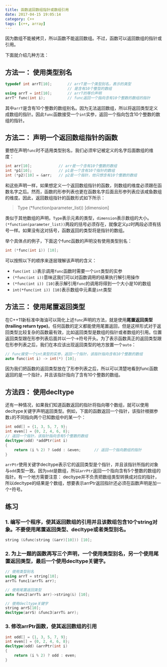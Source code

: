 ```yaml
---
title: 函数返回数组指针或数组引用
date: 2017-04-15 19:05:14
category: C++
tags: [c++, array]
---
```

因为数组不能被拷贝，所以函数不能返回数组。不过，函数可以返回数组的指针或引用。

下面就介绍几种方法：

## 方法一： 使用类型别名
```c++
typedef int arrT[10];       // arrT是一个类型别名，表示的类型
                            // 是含有10个整型的数组
using arrT = int[10];       // arrT的等价声明
arrT* func(int i);          // func返回一个指向含有10个整数的数组的指针
```
其中`arrT`是含有10个整数的数组别名。因为无法返回数组，所以将返回类型定义成数组的指针。因此`func`函数接受一个`int`实参，返回一个指向包含10个整数的数组的指针。

## 方法二： 声明一个返回数组指针的函数
要想在声明`func`时不适用类型别名，我们必须牢记被定义的名字后面数组的维度：
```c++
int arr[10];            // arr是一个含有10个整数的数组
int *p1[10];            // p1是一个含有10个指针的数组
int (*p2)[10] = &arr;   // p2是一个指针，他只想含有10个整数的数组
```
和这些声明一样，如果想定义一个返回数组指针的函数，则数组的维度必须跟在函数名字之后。然而，函数的形参列表也更在函数名字后面且形参列表应该咸鱼数组的维度。因此，返回数组指针的函数形式如下所示：

> Type (*function(parameter_list)) [dimension]

类似于其他数组的声明，`Type`表示元素的类型，`dimension`表示数组的大小。`(*function(parameter_list))`两段的括号必须存在，就像定义`p2`时两段必须有括号一样。如果没有这对括号，函数返回的类型将是指针的数组。

举个具体点的例子，下面这个func函数的声明没有使用类型别名：
```c++
int (*func(int i)) [10];
```
可以按照以下的顺序来逐层理解该声明的含义：

 - `func(int i)`表示调用`func`函数时需要一个`int`类型的实参
 - `(*func(int i))`意味这我们可以对函数调用的结果执行解引用操作
 - `(*func(int i)) [10]`表示解引用`func`的调用将得到一个大小是10的数组
 - `int(*func(int i)) [10]`表示数组中元素是`int`类型

## 方法三： 使用尾置返回类型
在C++11新标准中海油可以简化上述`func`声明的方法，就是使用**尾置返回类型(trailing return type)**。任何函数的定义都能使用尾置返回，但是这样形式对于返回类型比较复杂的函数最有效，比如返回类型是数组的指针或者数组的引用。位置返回类型跟在形参列表后面并以一个->符号开头。为了表示函数真正的返回类型跟在形参列表之后，我们在本应该出现返回类型的地方放置一个`auto`：

```c++
// func接受一个int类型的实参，返回一个指针，该指针指向含有10个整数的数组
auto func(int i) -> int(*) [10];
```
因为我们把函数的返回类型放在了形参列表之后，所以可以清楚地看到func函数返回的是一个指针，并且该指针指向了含有10个整数的数组。

## 方法四： 使用decltype
还有一种情况，如果我们知道函数返回的指针将指向哪个数组，就可以使用decltype关键字声明返回类型。例如，下面的函数返回一个指针，该指针根据参数`i`的不同指向两个已知数组中的某一个：
```c++
int odd[] = {1, 3, 5, 7, 9};
int even[] = {0, 2, 4, 6, 8};
// 返回一个指针，该指针指向含有5个整数的数组
decltype(odd) *addPtr(int i)
{
    return (i % 2) ? &odd : &even;      // 返回一个指向数组的指针
}
```
`arrPtr`使用关键字decltype表示它的返回类型是个指针，并且该指针所指的对象与`odd`类型一致。因为`odd`是数组，所以`arrPtr`返回一个指向含有5个整数的数组的指针。有一个地方需要注意： decltype并不负责把数组类型转换成对应的指针，所以decltype的结果是个数组，想要表示arrPtr返回指针还必须在函数声明是加一个`*`符号。

## 练习
### 1. 编写一个程序，使其返回数组的引用并且该数组包含10个string对象。不要使用尾置返回类型、decltype或者类型别名。
```c++
string (&func(string (&arr)[10])) [10];
```
### 2. 为上一题的函数再写三个声明，一个使用类型别名，另一个使用尾置返回类型，最后一个使用decltype关键字。
```c++
// 使用类型别名
using arrT = string[10];
arrT& func1(arrT& arr);

// 使用尾置返回类型
auto func2(arrT& arr)->string(&) [10];

// 使用decltype关键字
string arrS[10];
decltype(arrS) &func3(arrT& arr);
```
### 3. 修改arrPtr函数，使其返回数组的引用
```c++
int odd[] = {1, 3, 5, 7, 9};
int even[] = {0, 2, 4, 6, 8};
decltype(odd) &arrPtr(int i)
{
    return (i % 2) ? odd : even;
}
```


